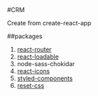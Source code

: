 #CRM

Create from create-react-app

##packages
1. [react-router](https://github.com/ReactTraining/react-router)
2. [react-loadable](https://github.com/thejameskyle/react-loadable)
3. node-sass-chokidar
4. [react-icons](https://github.com/gorangajic/react-icons)
5. [styled-components](https://github.com/styled-components/styled-components)
6. [reset-css](https://github.com/doubleysinglem/css-reset)